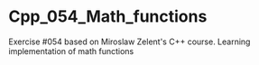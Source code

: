 # Cpp_054_Math_functions
Exercise #054 based on Miroslaw Zelent's C++ course.
Learning implementation of math functions
